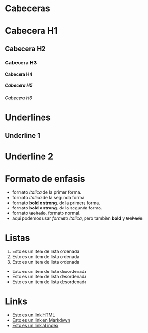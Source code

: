 # Cabeceras
# Cabecera H1
## Cabecera H2
### Cabecera H3
#### Cabecera H4
##### Cabecera H5
###### Cabecera H6


# Underlines
Underline 1
-----------

Underline 2
===========

# Formato de enfasis
- formato *italica* de la primer forma.
- formato _italica_ de la segunda forma.
- formato **bold o strong**. de la primera forma.
- formato __bold o strong__. de la segunda forma.
- formato ~~tachado~~, formato normal.
- aqui podemos usar *formato italica*,  pero tambien **bold** y ~~tachado~~.

# Listas
1. Esto es un item de lista ordenada
2. Esto es un item de lista ordenada
3. Esto es un item de lista ordenada

- Esto es un item de lista desordenada
- Esto es un item de lista desordenada
- Esto es un item de lista desordenada

# Links
- <a href ="https://www.google.com/">Esto es un link HTML</a>
- [Esto es un link en Markdown](https://www.google.com/)
- [Esto es un link al index](index.html)
